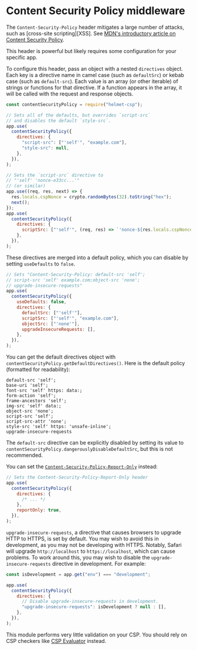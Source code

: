 # Content Security Policy middleware

The `Content-Security-Policy` header mitigates a large number of attacks, such as [cross-site scripting][XSS]. See [MDN's introductory article on Content Security Policy](https://developer.mozilla.org/en-US/docs/Web/HTTP/CSP).

This header is powerful but likely requires some configuration for your specific app.

To configure this header, pass an object with a nested `directives` object. Each key is a directive name in camel case (such as `defaultSrc`) or kebab case (such as `default-src`). Each value is an array (or other iterable) of strings or functions for that directive. If a function appears in the array, it will be called with the request and response objects.

```javascript
const contentSecurityPolicy = require("helmet-csp");

// Sets all of the defaults, but overrides `script-src`
// and disables the default `style-src`.
app.use(
  contentSecurityPolicy({
    directives: {
      "script-src": ["'self'", "example.com"],
      "style-src": null,
    },
  }),
);
```

```js
// Sets the `script-src` directive to
// "'self' 'nonce-e33cc...'"
// (or similar)
app.use((req, res, next) => {
  res.locals.cspNonce = crypto.randomBytes(32).toString("hex");
  next();
});
app.use(
  contentSecurityPolicy({
    directives: {
      scriptSrc: ["'self'", (req, res) => `'nonce-${res.locals.cspNonce}'`],
    },
  }),
);
```

These directives are merged into a default policy, which you can disable by setting `useDefaults` to `false`.

```javascript
// Sets "Content-Security-Policy: default-src 'self';
// script-src 'self' example.com;object-src 'none';
// upgrade-insecure-requests"
app.use(
  contentSecurityPolicy({
    useDefaults: false,
    directives: {
      defaultSrc: ["'self'"],
      scriptSrc: ["'self'", "example.com"],
      objectSrc: ["'none'"],
      upgradeInsecureRequests: [],
    },
  }),
);
```

You can get the default directives object with `contentSecurityPolicy.getDefaultDirectives()`. Here is the default policy (formatted for readability):

```
default-src 'self';
base-uri 'self';
font-src 'self' https: data:;
form-action 'self';
frame-ancestors 'self';
img-src 'self' data:;
object-src 'none';
script-src 'self';
script-src-attr 'none';
style-src 'self' https: 'unsafe-inline';
upgrade-insecure-requests
```

The `default-src` directive can be explicitly disabled by setting its value to `contentSecurityPolicy.dangerouslyDisableDefaultSrc`, but this is not recommended.

You can set the [`Content-Security-Policy-Report-Only`](https://developer.mozilla.org/en-US/docs/Web/HTTP/Headers/Content-Security-Policy-Report-Only) instead:

```javascript
// Sets the Content-Security-Policy-Report-Only header
app.use(
  contentSecurityPolicy({
    directives: {
      /* ... */
    },
    reportOnly: true,
  }),
);
```

`upgrade-insecure-requests`, a directive that causes browsers to upgrade HTTP to HTTPS, is set by default. You may wish to avoid this in development, as you may not be developing with HTTPS. Notably, Safari will upgrade `http://localhost` to `https://localhost`, which can cause problems. To work around this, you may wish to disable the `upgrade-insecure-requests` directive in development. For example:

```js
const isDevelopment = app.get("env") === "development";

app.use(
  contentSecurityPolicy({
    directives: {
      // Disable upgrade-insecure-requests in development.
      "upgrade-insecure-requests": isDevelopment ? null : [],
    },
  }),
);
```

This module performs very little validation on your CSP. You should rely on CSP checkers like [CSP Evaluator](https://csp-evaluator.withgoogle.com/) instead.
